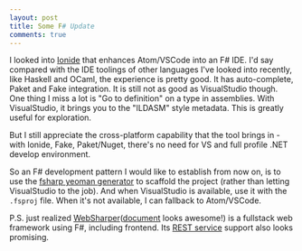```yaml
---
layout: post
title: Some F# Update
comments: true
---
```


I looked into [Ionide][Ionide] that enhances Atom/VSCode into an F# IDE. I'd say
compared with the IDE toolings of other languages I've looked into recently, like
Haskell and OCaml, the experience is pretty good. It has auto-complete, Paket
and Fake integration. It is still not as good as VisualStudio though. One thing
I miss a lot is "Go to definition" on a type in assemblies. With VisualStudio,
it brings you to the "ILDASM" style metadata. This is greatly useful for
exploration.

But I still appreciate the cross-platform capability that the tool brings in -
with Ionide, Fake, Paket/Nuget, there's no need for VS and full profile .NET
develop environment.

So an F# development pattern I would like to establish from now on, is to use
the [fsharp yeoman generator][generator] to scaffold the project (rather than
letting VisualStudio to the job). And when VisualStudio is available, use it
with the `.fsproj` file. When it's not available, I can fallback to Atom/VSCode.

P.S. just realized [WebSharper][WebSharper]([document][wsdoc] looks awesome!) is
a fullstack web framework using F#, including frontend. Its [REST service][rest]
support also looks promising.

[Ionide]: http://ionide.io/
[generator]: https://github.com/fsprojects/generator-fsharp
[WebSharper]: http://websharper.com/
[wsdoc]: http://websharper.com/docs
[rest]: http://websharper.com/tutorials/rest-api
